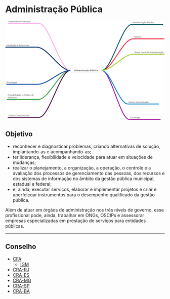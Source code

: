 # Administração Pública

<p align="center">
<img src="img/mindmap.png">
</p>

## Objetivo

* reconhecer e diagnosticar problemas, criando alternativas de solução, implantando-as e acompanhando-as;  
* ter liderança, flexibilidade e velocidade para atuar em situações de mudanças;  
* realizar o planejamento, a organização, a operação, o controle e a avaliação dos processos de gerenciamento das pessoas, dos recursos e dos sistemas de informação no âmbito da gestão pública municipal, estadual e federal; 
* e, ainda, executar serviços, elaborar e implementar projetos e criar e aperfeiçoar instrumentos para o desempenho qualificado da gestão pública.  

Além de atuar em órgãos de administração nos três níveis de governo, esse profissional pode, ainda, trabalhar em ONGs, OSCIPs e assessorar empresas especializadas em prestação de serviços para entidades públicas.

---

## Conselho
* [CFA](https://cfa.org.br/servicos-publicacoes/)
  * [IGM](https://igm.cfa.org.br/)   
* [CRA-RJ](https://cra-rj.adm.br/)
* [CRA-ES](https://www.craes.org.br/)
* [CRA-MG](https://www.cramg.org.br/)
* [CRA-SP](https://crasp.gov.br/)
* [CRA-BA](https://cra-ba.org.br/)
